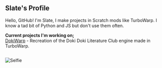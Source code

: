 ## Slate's Profile

Hello, GitHub! I'm Slate, I make projects in Scratch mods like TurboWarp. I know a tad bit of Python and JS but don't use them often.

**Current projects I'm working on;**
<br>
[DokiWarp](https://github.com/DokiWarp) - Recreation of the Doki Doki Literature Club engine made in TurboWarp.

##
![Selfie](https://i.ibb.co/z49DY34/selfie-foreign-relations-cg-by-ricotta-v0-hzcjjud43lcc1.webp)
